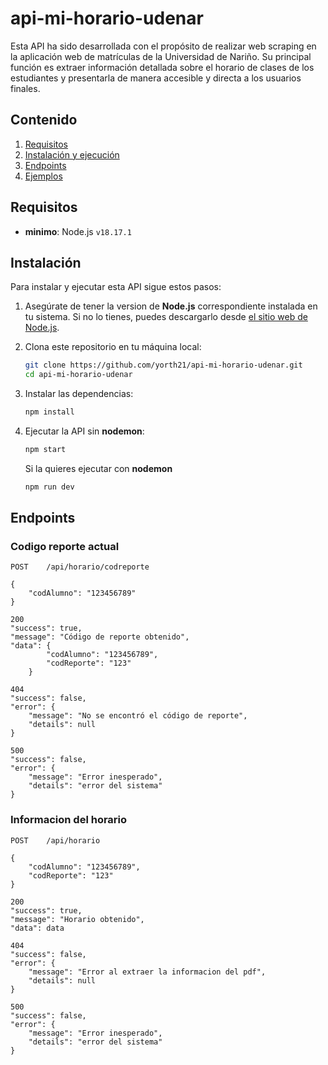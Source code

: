 # api-mi-horario-udenar

Esta API ha sido desarrollada con el propósito de realizar web scraping en la aplicación web de matrículas de la Universidad de Nariño. Su principal función es extraer información detallada sobre el horario de clases de los estudiantes y presentarla de manera accesible y directa a los usuarios finales.

## Contenido

1. [Requisitos](#requisitos)
2. [Instalación y ejecución](#instalación)
3. [Endpoints](#endpoints)
4. [Ejemplos](#ejemplos)


## Requisitos

- **minimo**: Node.js `v18.17.1`

## Instalación

Para instalar y ejecutar esta API sigue estos pasos:

1. Asegúrate de tener la version de **Node.js** correspondiente instalada en tu sistema. Si no lo tienes, puedes descargarlo desde [el sitio web de Node.js](https://nodejs.org/).

2. Clona este repositorio en tu máquina local:
	```bash
	git clone https://github.com/yorth21/api-mi-horario-udenar.git
	cd api-mi-horario-udenar
	```

3. Instalar las dependencias:
	```bash
	npm install
	```

4. Ejecutar la API sin **nodemon**:
	```bash
	npm start
	```
	Si la quieres ejecutar con **nodemon**
	```bash
	npm run dev
	```

## Endpoints
### Codigo reporte actual

```
POST	/api/horario/codreporte

{
	"codAlumno": "123456789"
}

200
"success": true,
"message": "Código de reporte obtenido",
"data": {
        "codAlumno": "123456789",
        "codReporte": "123"
    }

404
"success": false,
"error": {
	"message": "No se encontró el código de reporte",
	"details": null
}

500
"success": false,
"error": {
	"message": "Error inesperado",
	"details": "error del sistema"
}
```

### Informacion del horario
```
POST	/api/horario

{
	"codAlumno": "123456789",
	"codReporte": "123"
}

200
"success": true,
"message": "Horario obtenido",
"data": data

404
"success": false,
"error": {
	"message": "Error al extraer la informacion del pdf",
	"details": null
}

500
"success": false,
"error": {
	"message": "Error inesperado",
	"details": "error del sistema"
}
```
